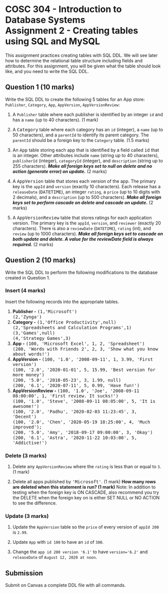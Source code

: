 # COSC 304 - Introduction to Database Systems<br>Assignment 2 - Creating tables using SQL and MySQL

This assignment practices creating tables with SQL DDL. We will see later how to determine the relational table structure including fields and attributes. For this assignment, you will be given what the table should look like, and you need to write the SQL DDL.

## Question 1 (10 marks)

Write the SQL DDL to create the following 5 tables for an App store: `Publisher`, `Category`, `App`, `AppVersion`, `AppVersionReview`:

1. A `Publisher` table where each publisher is identified by an integer `id` and has a `name` (up to 40 characters). (1 mark)

2. A <tt>Category</tt> table where each category has an `id` (integer), a `name` (up to 50 characters), and a `parentId` to identify its parent category. The `parentId` should be a foreign key to the `Category` table. (1.5 marks)

3. An <tt>App</tt> table storing each app that is identified by a field called <tt>id</tt> that is an integer.  Other attributes include `name` (string up to 40 characters), `publisherId` (integer), `categoryId` (integer), and `description` (string up to 255 characters).  <b><i>Make all foreign keys set to null on delete and no action (generate error) on update.</i></b> (2 marks)

4. A <tt>AppVersion</tt> table that stores each version of the app. The primary key is the `appId` and `version` (exactly 10 characters). Each release has a `releaseDate` (<tt>DATETIME</tt>), an integer `rating`, a `price` (up to 10 digits with 2 decimals), and a `description` (up to 500 characters). <b><i>Make all foreign keys set to perform cascade on delete and cascade on update.</i></b> (2 marks)

5. A <tt>AppVersionReview</tt> table that stores ratings for each application version. The primary key is the `appId`, `version`, and `reviewer` (exactly 20 characters). There is also a `reviewDate` (`DATETIME`), `rating` (int), and `review` (up to 1000 characters). <b><i>Make all foreign keys set to cascade on both update and delete. A value for the reviewDate field is always required.</i></b> (2 marks)

## Question 2 (10 marks)

Write the SQL DDL to perform the following modifications to the database created in Question 1.

### Insert (4 marks)

Insert the following records into the appropriate tables.

<ol>
  <li><b>Publisher -</b> <tt>(1,'Microsoft')</tt>  <br> <tt>(2,'Zynga')</tt></li>
<li><b>Category -</b> <tt>(1,'Office Productivity',null)</tt> <br> <tt>(2,'Spreadsheets and Calculation Programs',1)</tt> <br> <tt>(3,'Games',null)</tt> <br> <tt>(4,'Strategy Games',3)</tt></li>
<li><b>App -</b> <tt>(100, 'Microsoft Excel', 1, 2, 'Spreadsheet')</tt><br>
<tt>(200, 'Words with Friends 2', 2, 3, 'Show what you know about words!')</tt>
</li>
  <li><b>AppVersion - </b> <tt>(100, '1.0', '2008-09-11', 1, 3.99, 'First version')</tt><br> 
    <tt>(100, '2.0', '2020-01-01', 5, 15.99, 'Best version for more money')</tt><br> 
    <tt>(200, '5.0', '2018-05-23', 3, 1.99, null)</tt><br> 
    <tt>(200, '6.1', '2020-07-11', 5, 0.99, 'Have fun!')</tt></li>
  <li><b>AppVersionReview - </b> <tt>(100, '1.0', 'Joe', '2008-09-11 08:00:00', 1, 'First review. It sucks!')</tt><br> 
    <tt>(100, '1.0', 'Steve', '2008-09-11 08:05:00', 5, 'It is awesome!')</tt><br>
    <tt>(100, '2.0', 'Padhu', '2020-02-03 11:23:45', 3, 'Decent')</tt><br>
    <tt>(100, '2.0', 'Chen', '2020-05-19 18:25:00', 4, 'Much improved');</tt><br>
    <tt>(200, '5.0', 'Amy', '2018-09-17 09:00:00', 3, 'Okay')</tt><br>
    <tt>(200, '6.1', 'Astra', '2020-11-22 10:03:00', 5, 'Addictive!')</tt></li>
</ol>


### Delete (3 marks)

1. Delete any `AppVersionReview` where the `rating` is less than or equal to `3`. (1 mark)

2. Delete all apps published by <tt>'Microsoft'</tt>. (1 mark) <strong>How many rows are deleted when this statement is run? (1 mark)</strong> Note: In addition to testing when the foreign key is ON CASCADE, also recommend you try the DELETE when the foreign key on is either SET NULL or NO ACTION to see the difference.


### Update (3 marks)

1. Update the `AppVersion` table so the `price` of every version of `appId 200` is `2.99`.

2. Update `App` with `id 100` to have an `id` of `300`.

3. Change the `app id 200 version '6.1'` to have `version='6.2'` and `releaseDate` of `August 12, 2020 at noon`.

## Submission

Submit on Canvas a complete DDL file with all commands.
